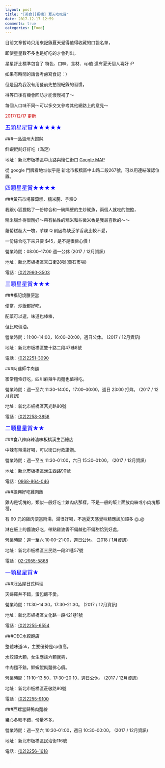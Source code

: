 ```yaml
---
layout: post
title: "[美食][板橋] 夏天吃吃賞"
date: 2017-12-17 12:59
comments: true
categories: [Food]
---
```


目前文章暫時只用來記錄夏天覺得值得收藏的口袋名單，

即使星星數不多也是好吃的才會列出，

星星評比標準包含了 特色、口味、食材、cp值 還有夏天個人喜好 :P

如果有時間的話會考慮寫食記：）

但是因為我沒有用餐前先拍照紀錄的習慣，

得等日後有機會回訪才能慢慢補了～

每個人口味不同～可以多交叉參考其他網路上的意見～

<font color="#CC0000">2017/12/17 更新</font>


<font size="4pt" color="BLUE">五顆星星賞★★★★★</font>

###一品溫州大餛飩

鮮蝦餛飩好好吃（滿足）

地址：新北市板橋區中山路與懷仁街口 [Google MAP](https://www.google.com.tw/maps/place/220%E6%96%B0%E5%8C%97%E5%B8%82%E6%9D%BF%E6%A9%8B%E5%8D%80%E4%B8%AD%E5%B1%B1%E8%B7%AF%E4%BA%8C%E6%AE%B5267%E8%99%9F/@25.0179075,121.4777221,3a,75y,288.76h,82.75t/data=!3m6!1e1!3m4!1sEJTswhs17NPEdE-vdrd8ow!2e0!7i13312!8i6656!4m8!1m2!2m1!1z5Lit5bGx6Lev5LqM5q61MjY36Jmf!3m4!1s0x3442a83a5115f7c9:0x18b026b5ecba477b!8m2!3d25.018017!4d121.477504)

從 google 門牌看地址似乎是 新北市板橋區中山路二段267號，可以用連結確認位置。





<font size="4pt" color="BLUE">四顆星星賞★★★★</font>


###黃石市場蘿蔔糕、糯米腸、芋粿Q

我跟小狐狸點了一份綜合和一碗隔壁的生炒魷魚，兩個人就吃的飽飽，

糯米腸炸得很剛好～帶有黏性的糯米和些微米香是我最喜歡的～～

蘿蔔糕超大一塊，芋粿 Q 則因為缺乏芋香我比較不愛，

一份綜合吃下來只要 $45，是不是很佛心價！

營業時間：08:00–17:00 週一公休 (2017 / 12月資訊)

地址：新北市板橋區宮口街28號(黃石市場)

電話：<a href="tel:0229603503">(02)2960-3503</a>


<font size="4pt" color="BLUE">三顆星星賞★★★</font>

###福記燒臘便當

便當、炒飯都好吃，

配菜可以選，味道也棒棒，

但比較偏油。

營業時間：11:00–14:00，16:00–20:00，週日公休。 (2017 / 12月資訊)

地址：新北市板橋區雙十路二段47巷8號

電話：<a href="tel:0222513090">(02)2251-3090</a>

###阿達師牛肉麵

家常麵條好吃，四川麻辣牛肉麵也值得吃。

營業時間：週一至六 11:30–14:00，17:00–00:00，週日 23:00 打烊。 (2017 / 12月資訊)

地址：新北市板橋區莒光路80號

電話：<a href="tel:0222583858">(02)2258-3858</a>


<font size="4pt" color="BLUE">二顆星星賞★★</font>

###食八辣麻辣滷味板橋漢生西總店

中辣有辣湯好喝，可以街口付款讚讚。

營業時間：週一至五 11:30–01:00，六日 15:30–01:00。 (2017 / 12月資訊)

地址：新北市板橋區漢生西路90號

電話：<a href="tel:0968864046">0968-864-046</a>

###振興好吃雞肉飯

雞肉是切塊的，類似一般好吃土雞肉店那樣，不是一般的飯上面放肉絲或小肉塊那種，

有 60 元的雞肉便當附湯，湯很好喝，不過夏天感覺味精應該加超多 @_@

淋在飯上的醬油好吃，帶點雞油香不偏鹹也不偏甜恰到好處，

營業時間：週一至六 10:00–21:00，週日公休。 (2018 / 1月資訊)

地址：新北市板橋區三民路一段31巷57號

電話：<a href="tel:0229555868">02-2955-5868</a>


<font size="4pt" color="BLUE">一顆星星賞★</font>

###冠品屋日式料理

天婦羅丼不錯，蛋包飯不愛。

營業時間：11:30–14:30，17:30–21:30。 (2017 / 12月資訊)

地址：新北市板橋區文化路一段421巷1號

電話：<a href="tel:0222256554">(02)2255-6554</a>

###OEC水餃飽店

整體味道ok，主要優勢是cp值高。

水餃超大顆，女生應該六顆就夠，

牛肉麵不錯，鮮蝦餛飩麵佛心價。

營業時間：11:10–13:50，17:30–20:10，週日公休。 (2017 / 12月資訊)

地址：新北市板橋區莊敬路80號

電話：<a href="tel:0222559100">(02)2255-9100</a>

###西螺當歸鴨肉麵線

豬心冬粉不錯，份量不多。

營業時間：週一至六 10:30–01:00，週日 10:30–00:00。 (2017 / 12月資訊)

地址：新北市板橋區民治街116號

電話：<a href="tel:0222561618">(02)2256-1618</a>



<font color="#fcfcfc">推薦</font>